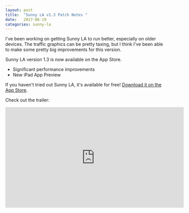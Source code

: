 ```yaml
---
layout: post
title:  "Sunny LA v1.3 Patch Notes "
date:   2017-06-19
categories: sunny-la
---
```


I've been working on getting Sunny LA to run better, especially on older devices. The traffic graphics can be pretty taxing, but I think I've been able to make some pretty big improvements for this version.

Sunny LA version 1.3 is now available on the App Store.

- Significant performance improvements
- New iPad App Preview

If you haven't tried out Sunny LA, it's available for free! <a href="https://itunes.apple.com/us/app/sunny-la-trek-to-hollywood-hills/id1224333726?ls=1&mt=8">Download it on the App Store</a>.

Check out the trailer:
<iframe width="560" height="315" src="https://www.youtube.com/embed/TfAvBAv0CtI" frameborder="0" allowfullscreen></iframe>

